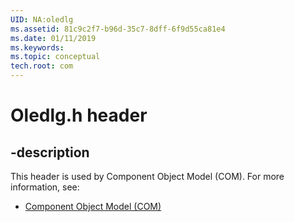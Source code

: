 ```yaml
---
UID: NA:oledlg
ms.assetid: 81c9c2f7-b96d-35c7-8dff-6f9d55ca81e4
ms.date: 01/11/2019
ms.keywords: 
ms.topic: conceptual
tech.root: com
---
```


# Oledlg.h header


## -description


This header is used by Component Object Model (COM). For more information, see:

- [Component Object Model (COM)](../_com/index.md)

